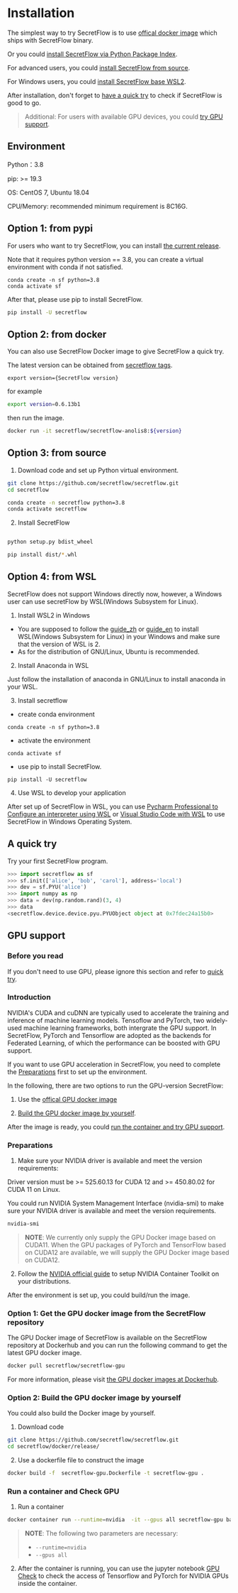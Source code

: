 # Installation

The simplest way to try SecretFlow is to use [offical docker image](#option-2-from-docker) which ships with SecretFlow binary.

Or you could [install SecretFlow via Python Package Index](#option-1-from-pypi).

For advanced users, you could [install SecretFlow from source](#option-3-from-source).

For Windows users, you could [install SecretFlow base WSL2](#option-4-from-wsl).

After installation, don't forget to [have a quick try](#a-quick-try) to check if SecretFlow is good to go.

> Additional: For users with available GPU devices, you could [try GPU support](#gpus-support).

## Environment

Python：3.8

pip: >= 19.3

OS: CentOS 7, Ubuntu 18.04

CPU/Memory: recommended minimum requirement is 8C16G.

## Option 1: from pypi
For users who want to try SecretFlow, you can install [the current release](https://pypi.org/project/secretflow/).

Note that it requires python version == 3.8, you can create a virtual environment with conda if not satisfied.

```
conda create -n sf python=3.8
conda activate sf
```

After that, please use pip to install SecretFlow.

```bash
pip install -U secretflow
```

## Option 2: from docker
You can also use SecretFlow Docker image to give SecretFlow a quick try.

The latest version can be obtained from [secretflow tags](https://hub.docker.com/r/secretflow/secretflow-anolis8/tags).

```
export version={SecretFlow version}
```

for example
```bash
export version=0.6.13b1
```

then run the image.
```bash
docker run -it secretflow/secretflow-anolis8:${version}

```

## Option 3: from source

1. Download code and set up Python virtual environment.

```sh
git clone https://github.com/secretflow/secretflow.git
cd secretflow

conda create -n secretflow python=3.8
conda activate secretflow
```

2. Install SecretFlow
```sh

python setup.py bdist_wheel

pip install dist/*.whl
```

## Option 4: from WSL

SecretFlow does not support Windows directly now, however, a Windows user can use secretFlow by WSL(Windows Subsystem for Linux).

1. Install WSL2 in Windows

- You are supposed to follow the [guide_zh](https://learn.microsoft.com/zh-cn/windows/wsl/install) or [guide_en](https://learn.microsoft.com/en-us/windows/wsl/install) to install WSL(Windows Subsystem for Linux) in your Windows and make sure that the version of WSL is 2.
- As for the distribution of GNU/Linux, Ubuntu is recommended.

2. Install Anaconda in WSL

Just follow the installation of anaconda in GNU/Linux to install anaconda in your WSL.

3. Install secretflow

- create conda environment

```shell
conda create -n sf python=3.8
```

- activate the environment

```shell
conda activate sf
```

- use pip to install SecretFlow.

```
pip install -U secretflow
```

4. Use WSL to develop your application


After set up of SecretFlow in WSL, you can use [Pycharm Professional to Configure an interpreter using WSL](https://www.jetbrains.com/help/pycharm/using-wsl-as-a-remote-interpreter.html) or [Visual Studio Code with WSL](https://learn.microsoft.com/en-us/windows/wsl/tutorials/wsl-vscode) to use SecretFlow in Windows Operating System.

## A quick try

Try your first SecretFlow program.

```python
>>> import secretflow as sf
>>> sf.init(['alice', 'bob', 'carol'], address='local')
>>> dev = sf.PYU('alice')
>>> import numpy as np
>>> data = dev(np.random.rand)(3, 4)
>>> data
<secretflow.device.device.pyu.PYUObject object at 0x7fdec24a15b0>
```

## GPU support

### Before you read

If you don't need to use GPU, please ignore this section and refer to [quick try](#a-quick-try).

### Introduction

NVIDIA's CUDA and cuDNN are typically used to accelerate the training and inference of machine learning models. Tensoflow and PyTorch, two widely-used machine learning frameworks, both intergrate the GPU support. In SecretFlow, PyTorch and Tensorflow are adopted as the backends for Federated Learning, of which the performance can be boosted with GPU support.

If you want to use GPU acceleration in SecretFlow, you need to complete the [Preparations](#preparations) first to set up the environment.

In the following, there are two options to run the GPU-version SecretFlow:

1. Use the [offical GPU docker image](#option-1-get-the-gpu-docker-image-from-the-secretflow-repository)

2. [Build the GPU docker image by yourself](#option-2-build-the-gpu-docker-image-by-yourself).

After the image is ready, you could [run the container and try GPU support](#run-a-container-and-check-gpu).

### Preparations
1. Make sure your NVIDIA driver is available and meet the version requirements:

 Driver version must be >= 525.60.13 for CUDA 12 and >= 450.80.02 for CUDA 11 on Linux.

You could run NVIDIA System Management Interface (nvidia-smi) to make sure your NVIDIA driver is available and meet the version requirements.

```bash
nvidia-smi
```
> **NOTE**: We currently only supply the GPU Docker image based on CUDA11. When the GPU packages of PyTorch and TensorFlow based on CUDA12 are available, we will supply the GPU Docker image based on CUDA12.

2. Follow the [NVIDIA official guide](https://docs.nvidia.com/datacenter/cloud-native/container-toolkit/install-guide.html#docker) to setup NVIDIA Container Toolkit on your distributions.

After the environment is set up, you could build/run the image.

### Option 1: Get the GPU docker image from the SecretFlow repository

The GPU Docker image of SecretFlow is available on the SecretFlow repository at Dockerhub and you can run the following command to get the latest GPU docker image.

```bash
docker pull secretflow/secretflow-gpu
```
For more information, please visit [the GPU docker images at Dockerhub](https://hub.docker.com/r/secretflow/secretflow-gpu).

### Option 2: Build the GPU docker image by yourself
You could also build the Docker image by yourself.

1. Download code

```bash
git clone https://github.com/secretflow/secretflow.git
cd secretflow/docker/release/
```

2. Use a dockerfile file to construct the image

```bash
docker build -f  secretflow-gpu.Dockerfile -t secretflow-gpu .
```

### Run a container and Check GPU

1. Run a container

```bash
docker container run --runtime=nvidia  -it --gpus all secretflow-gpu bash
```

> **NOTE**: The following two parameters are necessary:
> - `--runtime=nvidia`
> - `--gpus all`

2. After the container is running, you can use the jupyter notebook [GPU Check](../tutorial/GPU_check.ipynb) to check the access of Tensorflow and PyTorch for NVIDIA GPUs inside the container.